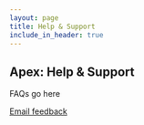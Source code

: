 ```yaml
---
layout: page
title: Help & Support
include_in_header: true
---
```


## Apex: Help & Support

FAQs go here

[Email feedback](mailto:apexappointmentsextended@gmail.com)
